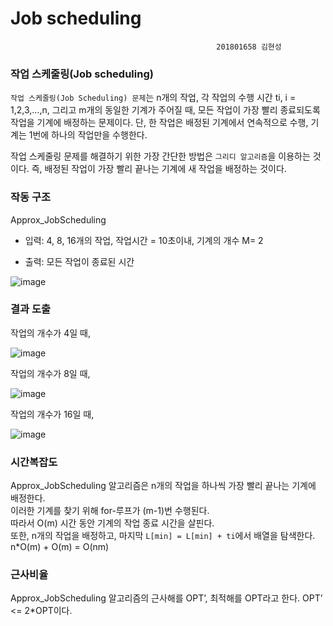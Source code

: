 # Job scheduling
                                                  201801658 김현성
### 작업 스케줄링(Job scheduling)

  `작업 스케줄링(Job Scheduling) 문제`는 n개의 작업, 각 작업의 수행 시간 ti, i = 1,2,3,…,n, 그리고 m개의 동일한 기계가 주어질 때, 모든 작업이 가장 빨리 종료되도록 작업을 기계에 배정하는 문제이다. 단, 한 작업은 배정된 기계에서 연속적으로 수행, 기계는 1번에 하나의 작업만을 수행한다.
  
  작업 스케줄링 문제를 해결하기 위한 가장 간단한 방법은 `그리디 알고리즘`을 이용하는 것이다.
  즉, 배정된 작업이 가장 빨리 끝나는 기계에 새 작업을 배정하는 것이다.

### 작동 구조

  Approx_JobScheduling
  
 * 입력: 4, 8, 16개의 작업, 작업시간 = 10초이내, 기계의 개수 M= 2
  
 * 출력: 모든 작업이 종료된 시간

![image](https://user-images.githubusercontent.com/80371590/118577807-0b8b0580-b7c6-11eb-9893-c5ceb5f979a9.png)

### 결과 도출

  작업의 개수가 4일 때,
  
![image](https://user-images.githubusercontent.com/80371590/118578227-be5b6380-b7c6-11eb-9e03-430ab448dd24.png)

  작업의 개수가 8일 때,
  
![image](https://user-images.githubusercontent.com/80371590/118578297-dcc15f00-b7c6-11eb-98f6-44c13d5585a7.png)

  작업의 개수가 16일 때,
  
![image](https://user-images.githubusercontent.com/80371590/118578330-ecd93e80-b7c6-11eb-9b33-e91abf4f6856.png)

### 시간복잡도

  Approx_JobScheduling 알고리즘은 n개의 작업을 하나씩 가장 빨리 끝나는 기계에 배정한다.   
  이러한 기계를 찾기 위해 for-루프가 (m-1)번 수행된다.   
  따라서 O(m) 시간 동안 기계의 작업 종료 시간을 살핀다.   
  또한, n개의 작업을 배정하고, 마지막 `L[min] = L[min] + ti`에서 배열을 탐색한다.   
  n*O(m) + O(m) = O(nm)   
  
### 근사비율

  Approx_JobScheduling 알고리즘의 근사해를 OPT’, 최적해를 OPT라고 한다.
OPT’ <= 2*OPT이다.



